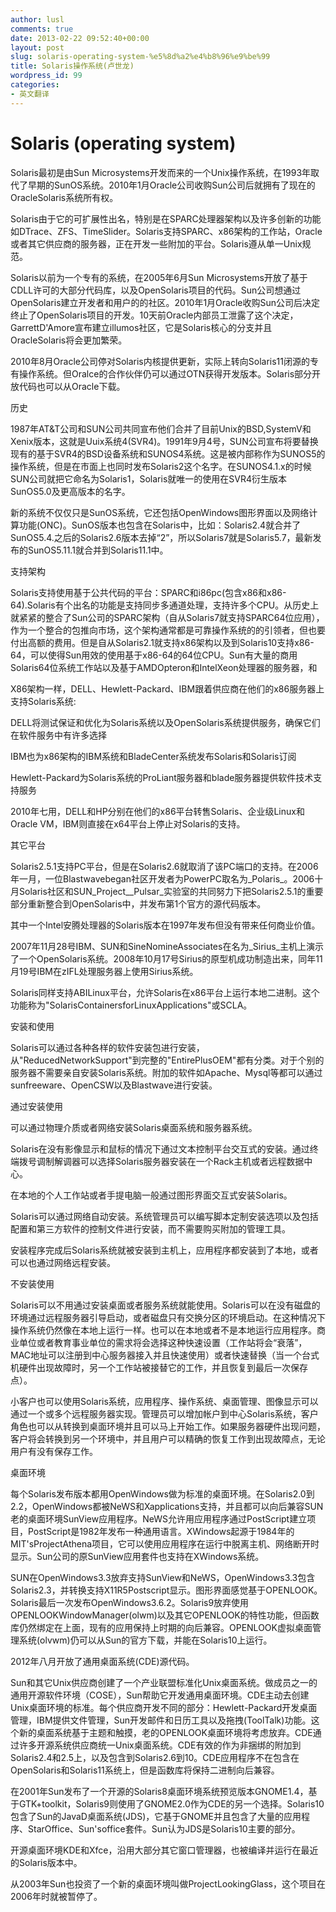 ```yaml
---
author: lusl
comments: true
date: 2013-02-22 09:52:40+00:00
layout: post
slug: solaris-operating-system-%e5%8d%a2%e4%b8%96%e9%be%99
title: Solaris操作系统(卢世龙)
wordpress_id: 99
categories:
- 英文翻译
---
```


# Solaris (operating system)


Solaris最初是由Sun Microsystems开发而来的一个Unix操作系统，在1993年取代了早期的SunOS系统。2010年1月Oracle公司收购Sun公司后就拥有了现在的OracleSolaris系统所有权。

Solaris由于它的可扩展性出名，特别是在SPARC处理器架构以及许多创新的功能如DTrace、ZFS、TimeSlider。Solaris支持SPARC、x86架构的工作站，Oracle或者其它供应商的服务器，正在开发一些附加的平台。Solaris遵从单一Unix规范。

Solaris以前为一个专有的系统，在2005年6月Sun Microsystems开放了基于CDLL许可的大部分代码库，以及OpenSolaris项目的代码。Sun公司想通过OpenSolaris建立开发者和用户的的社区。2010年1月Oracle收购Sun公司后决定终止了OpenSolaris项目的开发。10天前Oracle内部员工泄露了这个决定，GarrettD'Amore宣布建立illumos社区，它是Solaris核心的分支并且OracleSolaris将会更加繁荣。


2010年8月Oracle公司停对Solaris内核提供更新，实际上转向Solaris11闭源的专有操作系统。但Oralce的合作伙伴仍可以通过OTN获得开发版本。Solaris部分开放代码也可以从Oracle下载。




历史


1987年AT&T公司和SUN公司共同宣布他们合并了目前Unix的BSD,SystemV和Xenix版本，这就是Uuix系统4(SVR4)。1991年9月4号，SUN公司宣布将要替换现有的基于SVR4的BSD设备系统和SUNOS4系统。这是被内部称作为SUNOS5的操作系统，但是在市面上也同时发布Solaris2这个名字。在SUNOS4.1.x的时候SUN公司就把它命名为Solaris1，Solaris就唯一的使用在SVR4衍生版本SunOS5.0及更高版本的名字。

新的系统不仅仅只是SunOS系统，它还包括OpenWindows图形界面以及网络计算功能(ONC)。SunOS版本也包含在Solaris中，比如：Solaris2.4就合并了SunOS5.4.之后的Solaris2.6版本去掉“2”，所以Solaris7就是Solaris5.7，最新发布的SunOS5.11.1就合并到Solaris11.1中。


支持架构


Solaris支持使用基于公共代码的平台：SPARC和i86pc(包含x86和x86-64).Solaris有个出名的功能是支持同步多通道处理，支持许多个CPU。从历史上就紧紧的整合了Sun公司的SPARC架构（自从Solaris7就支持SPARC64位应用），作为一个整合的包推向市场，这个架构通常都是可靠操作系统的的引领者，但也要付出高额的费用。但是自从Solaris2.1就支持x86架构以及到Solaris10支持x86-64，可以使得Sun用效的使用基于x86-64的64位CPU。Sun有大量的商用Solaris64位系统工作站以及基于AMDOpteron和IntelXeon处理器的服务器，和

X86架构一样，DELL、Hewlett-Packard、IBM跟着供应商在他们的x86服务器上支持Solaris系统:


DELL将测试保证和优化为Solaris系统以及OpenSolaris系统提供服务，确保它们在软件服务中有许多选择


IBM也为x86架构的IBM系统和BladeCenter系统发布Solaris和Solaris订阅

Hewlett-Packard为Solaris系统的ProLiant服务器和blade服务器提供软件技术支持服务


2010年七用，DELL和HP分别在他们的x86平台转售Solaris、企业级Linux和Oracle VM，IBM则直接在x64平台上停止对Solaris的支持。




其它平台




Solaris2.5.1支持PC平台，但是在Solaris2.6就取消了该PC端口的支持。在2006年一月，一位Blastwavebegan社区开发者为PowerPC取名为_Polaris_。2006十月Solaris社区和SUN_Project__Pulsar_实验室的共同努力下把Solaris2.5.1的重要部分重新整合到OpenSolaris中，并发布第1个官方的源代码版本。




其中一个Intel安腾处理器的Solaris版本在1997年发布但没有带来任何商业价值。




2007年11月28号IBM、SUN和SineNomineAssociates在名为_Sirius_主机上演示了一个OpenSolaris系统。2008年10月17号Sirius的原型机成功制造出来，同年11月19号IBM在zIFL处理服务器上使用Sirius系统。




Solaris同样支持ABILinux平台，允许Solaris在x86平台上运行本地二进制。这个功能称为"SolarisContainersforLinuxApplications"或SCLA。




安装和使用


Solaris可以通过各种各样的软件安装包进行安装，从"ReducedNetworkSupport"到完整的"EntirePlusOEM"都有分类。对于个别的服务器不需要亲自安装Solaris系统。附加的软件如Apache、Mysql等都可以通过sunfreeware、OpenCSW以及Blastwave进行安装。

通过安装使用


可以通过物理介质或者网络安装Solaris桌面系统和服务器系统。


Solaris在没有影像显示和鼠标的情况下通过文本控制平台交互式的安装。通过终端拨号调制解调器可以选择Solaris服务器安装在一个Rack主机或者远程数据中心。

在本地的个人工作站或者手提电脑一般通过图形界面交互式安装Solaris。


Solaris可以通过网络自动安装。系统管理员可以编写脚本定制安装选项以及包括配置和第三方软件的控制文件进行安装，而不需要购买附加的管理工具。




安装程序完成后Solaris系统就被安装到主机上，应用程序都安装到了本地，或者可以也通过网络远程安装。




不安装使用




Solaris可以不用通过安装桌面或者服务系统就能使用。Solaris可以在没有磁盘的环境通过远程服务器引导启动，或者磁盘只有交换分区的环境启动。在这种情况下操作系统仍然像在本地上运行一样。也可以在本地或者不是本地运行应用程序。商业单位或者教育事业单位的需求将会选择这种快速设置（工作站将会“衰落”，MAC地址可以注册到中心服务器接入并且快速使用）或者快速替换（当一个台式机硬件出现故障时，另一个工作站被接替它的工作，并且恢复到最后一次保存点）。




小客户也可以使用Solaris系统，应用程序、操作系统、桌面管理、图像显示可以通过一个或多个远程服务器实现。管理员可以增加帐户到中心Solaris系统，客户角色也可以从转换到桌面环境并且可以马上开始工作。如果服务器硬件出现问题，客户将会转换到另一个环境中，并且用户可以精确的恢复工作到出现故障点，无论用户有没有保存工作。




桌面环境


每个Solaris发布版本都用OpenWindows做为标准的桌面环境。在Solaris2.0到2.2，OpenWindows都被NeWS和Xapplications支持，并且都可以向后兼容SUN老的桌面环境SunView应用程序。NeWS允许用应用程序通过PostScript建立项目，PostScript是1982年发布一种通用语言。XWindows起源于1984年的MIT'sProjectAthena项目，它可以使用应用程序在运行中脱离主机、网络断开时显示。Sun公司的原SunView应用套件也支持在XWindows系统。

SUN在OpenWindows3.3放弃支持SunView和NeWS，OpenWindows3.3包含Solaris2.3，并转换支持X11R5Postscript显示。图形界面感觉基于OPENLOOK。Solaris最后一次发布OpenWindows3.6.2。Solaris9放弃使用OPENLOOKWindowManager(olwm)以及其它OPENLOOK的特性功能，但函数库仍然绑定在上面，现有的应用保持上时期的向后兼容。OPENLOOK虚拟桌面管理系统(olvwm)仍可以从Sun的官方下载，并能在Solaris10上运行。

2012年八月开放了通用桌面系统(CDE)源代码。

Sun和其它Unix供应商创建了一个产业联盟标准化Unix桌面系统。做成员之一的通用开源软件环境（COSE），Sun帮助它开发通用桌面环境。CDE主动去创建Unix桌面环境的标准。每个供应商开发不同的部分：Hewlett-Packard开发桌面管理，IBM提供文件管理，Sun开发邮件和日历工具以及拖拽(ToolTalk)功能。这个新的桌面系统基于主题和触摸，老的OPENLOOK桌面环境将考虑放弃。CDE通过许多开源系统供应商统一Unix桌面系统。CDE有效的作为非捆绑的附加到Solaris2.4和2.5上，以及包含到Solaris2.6到10。CDE应用程序不在包含在OpenSolaris和Solaris11系统上，但是函数库将保持二进制向后兼容。

在2001年Sun发布了一个开源的Solaris8桌面环境系统预览版本GNOME1.4，基于GTK+toolkit，Solaris9则使用了GNOME2.0作为CDE的另一个选择。Solaris10包含了Sun的JavaD桌面系统(JDS)，它基于GNOME并且包含了大量的应用程序、StarOffice、Sun'soffice套件。Sun认为JDS是Solaris10主要的部分。

开源桌面环境KDE和Xfce，沿用大部分其它窗口管理器，也被编译并运行在最近的Solaris版本中。

从2003年Sun也投资了一个新的桌面环境叫做ProjectLookingGlass，这个项目在2006年时就被暂停了。

